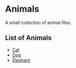 # Animals 

A small collection of animal files.

## List of Animals

- [Cat](./cat.md)
- [Dog](./dog.md)
- [Elephant](./elephant.md)